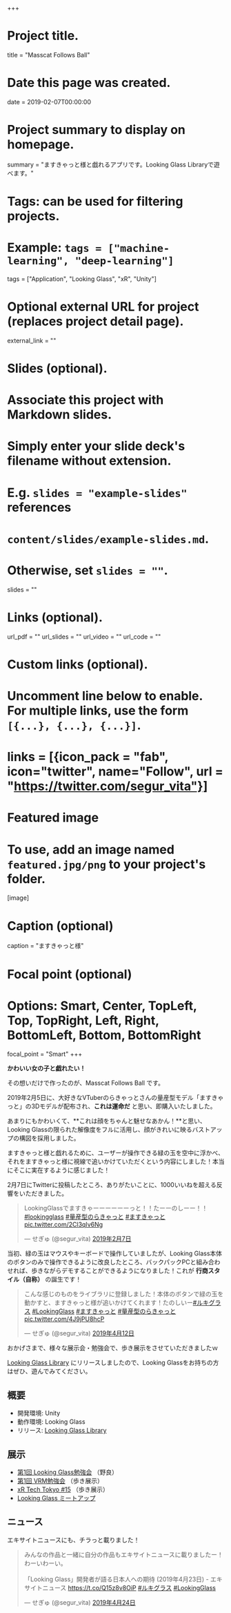 +++
# Project title.
title = "Masscat Follows Ball"

# Date this page was created.
date = 2019-02-07T00:00:00

# Project summary to display on homepage.
summary = "ますきゃっと様と戯れるアプリです。Looking Glass Libraryで遊べます。"

# Tags: can be used for filtering projects.
# Example: `tags = ["machine-learning", "deep-learning"]`
tags = ["Application", "Looking Glass", "xR", "Unity"]

# Optional external URL for project (replaces project detail page).
external_link = ""

# Slides (optional).
#   Associate this project with Markdown slides.
#   Simply enter your slide deck's filename without extension.
#   E.g. `slides = "example-slides"` references 
#   `content/slides/example-slides.md`.
#   Otherwise, set `slides = ""`.
slides = ""

# Links (optional).
url_pdf = ""
url_slides = ""
url_video = ""
url_code = ""

# Custom links (optional).
#   Uncomment line below to enable. For multiple links, use the form `[{...}, {...}, {...}]`.
# links = [{icon_pack = "fab", icon="twitter", name="Follow", url = "https://twitter.com/segur_vita"}]

# Featured image
# To use, add an image named `featured.jpg/png` to your project's folder. 
[image]
  # Caption (optional)
  caption = "ますきゃっと様"

  # Focal point (optional)
  # Options: Smart, Center, TopLeft, Top, TopRight, Left, Right, BottomLeft, Bottom, BottomRight
  focal_point = "Smart"
+++



**かわいい女の子と戯れたい！**

その想いだけで作ったのが、Masscat Follows Ball です。

2019年2月5日に、大好きなVTuberのらきゃっとさんの量産型モデル「ますきゃっと」の3Dモデルが配布され、**これは運命だ** と思い、即購入いたしました。

あまりにもかわいくて、**これは顔をちゃんと魅せなあかん！**と思い、Looking Glassの限られた解像度をフルに活用し、顔がきれいに映るバストアップの構図を採用しました。

ますきゃっと様と戯れるために、ユーザーが操作できる緑の玉を空中に浮かべ、それをますきゃっと様に視線で追いかけていただくという内容にしました！本当にそこに実在するように感じました！

2月7日にTwitterに投稿したところ、ありがたいことに、1000いいねを超える反響をいただきました。


<blockquote class="twitter-tweet" data-lang="ja"><p lang="ja" dir="ltr">LookingGlassでますきゃーーーーーーっと！！たーーのしーー！！<a href="https://twitter.com/hashtag/lookingglass?src=hash&amp;ref_src=twsrc%5Etfw">#lookingglass</a> <a href="https://twitter.com/hashtag/%E9%87%8F%E7%94%A3%E5%9E%8B%E3%81%AE%E3%82%89%E3%81%8D%E3%82%83%E3%81%A3%E3%81%A8?src=hash&amp;ref_src=twsrc%5Etfw">#量産型のらきゃっと</a> <a href="https://twitter.com/hashtag/%E3%81%BE%E3%81%99%E3%81%8D%E3%82%83%E3%81%A3%E3%81%A8?src=hash&amp;ref_src=twsrc%5Etfw">#ますきゃっと</a> <a href="https://t.co/2Cl3qIv6Ng">pic.twitter.com/2Cl3qIv6Ng</a></p>&mdash; せぎゅ (@segur_vita) <a href="https://twitter.com/segur_vita/status/1093508279504842752?ref_src=twsrc%5Etfw">2019年2月7日</a></blockquote>
<script async src="https://platform.twitter.com/widgets.js" charset="utf-8"></script>


当初、緑の玉はマウスやキーボードで操作していましたが、Looking Glass本体のボタンのみで操作できるように改良したところ、バックパックPCと組み合わせれば、歩きながらデモすることができるようになりました！これが **行商スタイル（自称）** の誕生です！



<blockquote class="twitter-tweet" data-lang="ja"><p lang="ja" dir="ltr">こんな感じのものをライブラリに登録しました！本体のボタンで緑の玉を動かすと、ますきゃっと様が追いかけてくれます！たのしいー<a href="https://twitter.com/hashtag/%E3%83%AB%E3%82%AD%E3%82%B0%E3%83%A9%E3%82%B9?src=hash&amp;ref_src=twsrc%5Etfw">#ルキグラス</a> <a href="https://twitter.com/hashtag/LookingGlass?src=hash&amp;ref_src=twsrc%5Etfw">#LookingGlass</a> <a href="https://twitter.com/hashtag/%E3%81%BE%E3%81%99%E3%81%8D%E3%82%83%E3%81%A3%E3%81%A8?src=hash&amp;ref_src=twsrc%5Etfw">#ますきゃっと</a> <a href="https://twitter.com/hashtag/%E9%87%8F%E7%94%A3%E5%9E%8B%E3%81%AE%E3%82%89%E3%81%8D%E3%82%83%E3%81%A3%E3%81%A8?src=hash&amp;ref_src=twsrc%5Etfw">#量産型のらきゃっと</a> <a href="https://t.co/4J9jPU8hcP">pic.twitter.com/4J9jPU8hcP</a></p>&mdash; せぎゅ (@segur_vita) <a href="https://twitter.com/segur_vita/status/1116844336086302720?ref_src=twsrc%5Etfw">2019年4月12日</a></blockquote>
<script async src="https://platform.twitter.com/widgets.js" charset="utf-8"></script>

おかげさまで、様々な展示会・勉強会で、歩き展示をさせていただきましたｗ

[Looking Glass Library](https://lookingglassfactory.com/downloads/app-library-for-the-looking-glass/) にリリースしましたので、Looking Glassをお持ちの方はぜひ、遊んでみてください。



## 概要

- 開発環境: Unity
- 動作環境: Looking Glass
- リリース: [Looking Glass Library](https://lookingglassfactory.com/downloads/app-library-for-the-looking-glass/)



## 展示

- [第1回 Looking Glass勉強会](<https://lookingglass.connpass.com/event/115508/>) （野良）
- [第1回 VRM勉強会](https://vrm.connpass.com/event/116985/) （歩き展示）
- [xR Tech Tokyo #15](https://vrtokyo.connpass.com/event/121561/) （歩き展示）
- [Looking Glass ミートアップ](https://connpass.com/event/124916/)



## ニュース

エキサイトニュースにも、チラっと載りました！

<blockquote class="twitter-tweet" data-lang="ja"><p lang="ja" dir="ltr">みんなの作品と一緒に自分の作品もエキサイトニュースに載りましたー！わーいわーい。<br><br>「Looking Glass」開発者が語る日本人への期待 (2019年4月23日) - エキサイトニュース <a href="https://t.co/Q15z8v8OiP">https://t.co/Q15z8v8OiP</a> <a href="https://twitter.com/hashtag/%E3%83%AB%E3%82%AD%E3%82%B0%E3%83%A9%E3%82%B9?src=hash&amp;ref_src=twsrc%5Etfw">#ルキグラス</a> <a href="https://twitter.com/hashtag/LookingGlass?src=hash&amp;ref_src=twsrc%5Etfw">#LookingGlass</a></p>&mdash; せぎゅ (@segur_vita) <a href="https://twitter.com/segur_vita/status/1120869021052596225?ref_src=twsrc%5Etfw">2019年4月24日</a></blockquote>
<script async src="https://platform.twitter.com/widgets.js" charset="utf-8"></script>